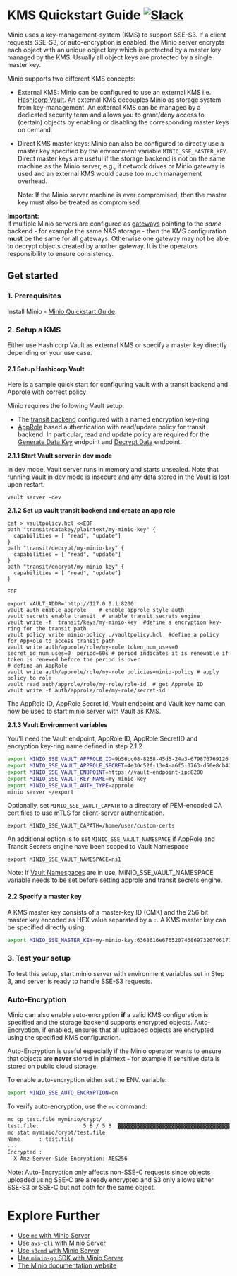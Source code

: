 # KMS Quickstart Guide [![Slack](https://slack.minio.io/slack?type=svg)](https://slack.minio.io)

Minio uses a key-management-system (KMS) to support SSE-S3. If a client requests SSE-S3, or auto-encryption
is enabled, the Minio server encrypts each object with an unique object key which is protected by a master key
managed by the KMS. Usually all object keys are protected by a single master key.

Minio supports two different KMS concepts:
 - External KMS:
   Minio can be configured to use an external KMS i.e. [Hashicorp Vault](https://www.vaultproject.io/).
   An external KMS decouples Minio as storage system from key-management. An external KMS can
   be managed by a dedicated security team and allows you to grant/deny access to (certain) objects
   by enabling or disabling the corresponding master keys on demand.

- Direct KMS master keys:
   Minio can also be configured to directly use a master key specified by the environment variable `MINIO_SSE_MASTER_KEY`.
   Direct master keys are useful if the storage backend is not on the same machine as the Minio server, e.g.,
   if network drives or Minio gateway is used and an external KMS would cause too much management overhead.  
   
   Note: If the Minio server machine is ever compromised, then the master key must also be 
   treated as compromised.

**Important:**  
If multiple Minio servers are configured as [gateways](https://github.com/minio/minio/blob/master/docs/gateway/README.md)
pointing to the *same* backend - for example the same NAS storage - then the KMS configuration **must** be the same for
all gateways. Otherwise one gateway may not be able to decrypt objects created by another gateway. It is the operators 
responsibility to ensure consistency.

## Get started

### 1. Prerequisites
Install Minio - [Minio Quickstart Guide](https://docs.minio.io/docs/minio-quickstart-guide).

### 2. Setup a KMS

Either use Hashicorp Vault as external KMS or specify a master key directly depending on your use case.

#### 2.1 Setup Hashicorp Vault

Here is a sample quick start for configuring vault with a transit backend and Approle with correct policy 

Minio requires the following Vault setup:
- The [transit backend](https://www.vaultproject.io/api/secret/transit/index.html) configured with a named encryption key-ring
- [AppRole](https://www.vaultproject.io/docs/auth/approle.html) based authentication with read/update policy for transit backend. In particular, read and update policy are required for the [Generate Data Key](https://www.vaultproject.io/api/secret/transit/index.html#generate-data-key) endpoint and [Decrypt Data](https://www.vaultproject.io/api/secret/transit/index.html#decrypt-data) endpoint.

**2.1.1 Start Vault server in dev mode**

In dev mode, Vault server runs in memory and starts unsealed. Note that running Vault in dev mode is insecure and any data stored in the Vault is lost upon restart.

```
vault server -dev
```

**2.1.2 Set up vault transit backend and create an app role**

```
cat > vaultpolicy.hcl <<EOF
path "transit/datakey/plaintext/my-minio-key" { 
  capabilities = [ "read", "update"]
}
path "transit/decrypt/my-minio-key" { 
  capabilities = [ "read", "update"]
}
path "transit/encrypt/my-minio-key" { 
  capabilities = [ "read", "update"]
}

EOF

export VAULT_ADDR='http://127.0.0.1:8200'
vault auth enable approle    # enable approle style auth
vault secrets enable transit  # enable transit secrets engine
vault write -f  transit/keys/my-minio-key  #define a encryption key-ring for the transit path
vault policy write minio-policy ./vaultpolicy.hcl  #define a policy for AppRole to access transit path
vault write auth/approle/role/my-role token_num_uses=0  secret_id_num_uses=0  period=60s # period indicates it is renewable if token is renewed before the period is over
# define an AppRole
vault write auth/approle/role/my-role policies=minio-policy # apply policy to role
vault read auth/approle/role/my-role/role-id  # get Approle ID
vault write -f auth/approle/role/my-role/secret-id

```

The AppRole ID, AppRole Secret Id, Vault endpoint and Vault key name can now be used to start minio server with Vault as KMS.

**2.1.3 Vault Environment variables**

You'll need the Vault endpoint, AppRole ID, AppRole SecretID and encryption key-ring name defined in step 2.1.2

```sh
export MINIO_SSE_VAULT_APPROLE_ID=9b56cc08-8258-45d5-24a3-679876769126
export MINIO_SSE_VAULT_APPROLE_SECRET=4e30c52f-13e4-a6f5-0763-d50e8cb4321f
export MINIO_SSE_VAULT_ENDPOINT=https://vault-endpoint-ip:8200
export MINIO_SSE_VAULT_KEY_NAME=my-minio-key
export MINIO_SSE_VAULT_AUTH_TYPE=approle
minio server ~/export
```

Optionally, set `MINIO_SSE_VAULT_CAPATH` to a directory of PEM-encoded CA cert files to use mTLS for client-server authentication.

```
export MINIO_SSE_VAULT_CAPATH=/home/user/custom-certs
```

An additional option is to set `MINIO_SSE_VAULT_NAMESPACE` if AppRole and Transit Secrets engine have been scoped to Vault Namespace

```
export MINIO_SSE_VAULT_NAMESPACE=ns1
```

Note: If [Vault Namespaces](https://learn.hashicorp.com/vault/operations/namespaces) are in use, MINIO_SSE_VAULT_NAMESPACE variable needs to be set before setting approle and transit secrets engine.



#### 2.2 Specify a master key

A KMS master key consists of a master-key ID (CMK) and the 256 bit master key encoded as HEX value separated by a `:`.
A KMS master key can be specified directly using:

```sh
export MINIO_SSE_MASTER_KEY=my-minio-key:6368616e676520746869732070617373776f726420746f206120736563726574
```

### 3. Test your setup

To test this setup, start minio server with environment variables set in Step 3, and server is ready to handle SSE-S3 requests.

### Auto-Encryption

Minio can also enable auto-encryption **if** a valid KMS configuration is specified and the storage backend supports
encrypted objects. Auto-Encryption, if enabled, ensures that all uploaded objects are encrypted using the specified
KMS configuration.

Auto-Encryption is useful especially if the Minio operator wants to ensure that objects are **never** stored in 
plaintext - for example if sensitive data is stored on public cloud storage.

To enable auto-encryption either set the ENV. variable: 

```sh
export MINIO_SSE_AUTO_ENCRYPTION=on
```

To verify auto-encryption, use the `mc` command:

```sh
mc cp test.file myminio/crypt/
test.file:              5 B / 5 B  ▓▓▓▓▓▓▓▓▓▓▓▓▓▓▓▓▓▓▓▓▓▓▓▓▓▓▓▓▓▓▓▓▓▓▓▓▓▓▓▓▓▓▓▓▓▓▓▓▓▓▓▓▓▓▓▓▓▓▓▓▓▓▓▓▓▓▓▓▓▓▓▓▓▓▓▓▓▓▓▓▓▓▓▓▓▓▓▓▓▓▓▓▓▓▓▓▓▓  100.00% 337 B/s 0s
mc stat myminio/crypt/test.file
Name      : test.file
...
Encrypted :
  X-Amz-Server-Side-Encryption: AES256
```

Note: Auto-Encryption only affects non-SSE-C requests since objects uploaded using SSE-C are already encrypted
and S3 only allows either SSE-S3 or SSE-C but not both for the same object.   


# Explore Further

- [Use `mc` with Minio Server](https://docs.minio.io/docs/minio-client-quickstart-guide)
- [Use `aws-cli` with Minio Server](https://docs.minio.io/docs/aws-cli-with-minio)
- [Use `s3cmd` with Minio Server](https://docs.minio.io/docs/s3cmd-with-minio)
- [Use `minio-go` SDK with Minio Server](https://docs.minio.io/docs/golang-client-quickstart-guide)
- [The Minio documentation website](https://docs.minio.io)
